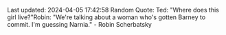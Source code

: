 Last updated: 2024-04-05 17:42:58
Random Quote: Ted: "Where does this girl live?"Robin: "We're talking about a woman who's gotten Barney to commit. I'm guessing Narnia." - Robin Scherbatsky